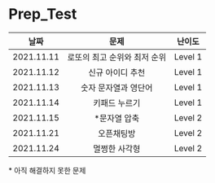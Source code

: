 # Prep_Test

|날짜|문제|난이도|
|:-:|:-:|:-:|
|2021.11.11|로또의 최고 순위와 최저 순위|Level 1|
|2021.11.12|신규 아이디 추천|Level 1|
|2021.11.13|숫자 문자열과 영단어|Level 1|
|2021.11.14|키패드 누르기|Level 1|
|2021.11.15|*문자열 압축|Level 2|
|2021.11.21|오픈채팅방|Level 2|
|2021.11.24|멀쩡한 사각형|Level 2|
\* 아직 해결하지 못한 문제
